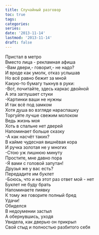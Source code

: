 ```yaml
---
title: Случайный разговор
toc: true
tags:
categories:
series:
date: '2013-11-14'
lastmod: '2013-11-14'
draft: false
---
```


<!--more-->

Пристал в метро \
Вместо лица - рекламная афиша \
-Вам двери,- говорит,- не надо? \
И вроде как умолк, отказ услышав \
Но всё равно бежит за мной \
Какую-то бумагу тыкнув в руки: \
-Вот, почитайте, здесь каркас двойной \
А эта заглушает стуки \
-Картинки ваши не нужны \
И так всё под замком \
Хотя душа во взгляде нараспашку \
Торгуйте лучше свежим молоком \
Ведь жизнь моя \
Хоть в спальне нет дверей \
Напоминает больше сказку \
-А как насчёт таких? \
В кайме чудесная вишнёвая кора \
И ручка золотая не у многих \
-Стою уж лишнюю минуту \
Простите, мне давно пора \
-Я вами с головой запутан! \
Друзья же у вас есть? \
Передадите им буклет \
-Боюсь, что и на этот раз ответ мой - нет \
Буклет не буду брать \
Напоминаете пиявку \
К тому же говорите полный бред \
Удачи! \
Обиделся \
В недоумении застыл \
А обернувшись, уходя \
Увидела, как дверью он прикрыл \
Свой стыд и полностью разбитого себя
